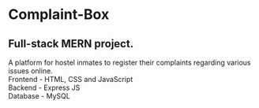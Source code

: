 # Complaint-Box

## Full-stack MERN project.<br>
A platform for hostel inmates to register their complaints regarding various issues online.<br>
Frontend - HTML, CSS and JavaScript<br>
Backend - Express JS<br>
Database - MySQL
